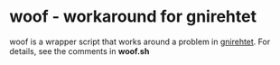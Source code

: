# woof - workaround for gnirehtet

woof is a wrapper script that works around a problem in [gnirehtet](https://github.com/Genymobile/gnirehtet). For details, see the comments in **woof.sh**

